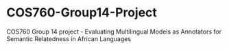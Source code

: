 # COS760-Group14-Project
COS760 Group 14 project - Evaluating Multilingual Models as Annotators for Semantic Relatedness in African Languages
